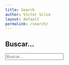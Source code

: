 ```yaml
---
title: Search
author: Victor Silva
layout: default
permalink: /search/
---
```

<article class="post">
  <h1 class="underline">Buscar...</h1>
  <div id="search-container">
    <input type="text" id="search-input" placeholder="Buscar...">
    <ul id="results-container"></ul>
  </div>
</article>

<script src="/assets/js/jekyll-search.min.js" type="text/javascript"></script>
<script type="text/javascript">
SimpleJekyllSearch({
  searchInput: document.getElementById('search-input'),
  resultsContainer: document.getElementById('results-container'),
  json: '/search.json',
  searchResultTemplate: '<li><a href="{url}" title="{desc}">{title}</a></li>',
  limit: 50,
})
</script>